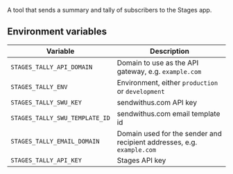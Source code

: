 A tool that sends a summary and tally of subscribers to the Stages app.

## Environment variables

Variable|Description
--------|-----------
`STAGES_TALLY_API_DOMAIN`|Domain to use as the API gateway, e.g. `example.com`
`STAGES_TALLY_ENV`|Environment, either `production` or `development`
`STAGES_TALLY_SWU_KEY`|sendwithus.com API key
`STAGES_TALLY_SWU_TEMPLATE_ID`|sendwithus.com email template id
`STAGES_TALLY_EMAIL_DOMAIN`|Domain used for the sender and recipient addresses, e.g. `example.com`
`STAGES_TALLY_API_KEY`|Stages API key